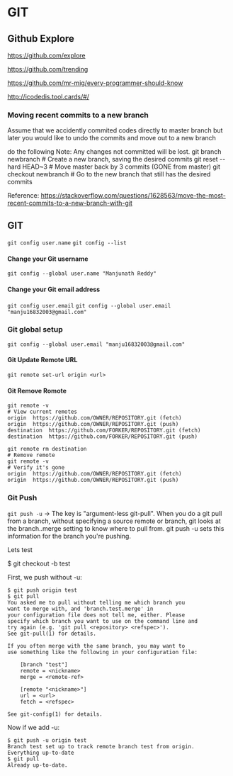 # GIT

## Github Explore

https://github.com/explore

https://github.com/trending

https://github.com/mr-mig/every-programmer-should-know

http://icodedis.tool.cards/#/

### Moving recent commits to a new branch
Assume that we accidently commited codes directly to master branch but later you would like to undo the commits and move out to a new branch

do the following
Note: Any changes not committed will be lost.
git branch newbranch      # Create a new branch, saving the desired commits
git reset --hard HEAD~3   # Move master back by 3 commits (GONE from master)
git checkout newbranch    # Go to the new branch that still has the desired commits

Reference: https://stackoverflow.com/questions/1628563/move-the-most-recent-commits-to-a-new-branch-with-git

## GIT

`git config user.name`
`git config --list`

#### Change your Git username
`git config --global user.name "Manjunath Reddy"` 

#### Change your Git email address
`git config user.email`
`git config --global user.email "manju16832003@gmail.com"`


### Git global setup

```git config --global user.name "Manjunath Reddy"
git config --global user.email "manju16832003@gmail.com"
```

#### Git Update Remote URL

`git remote set-url origin <url>`

#### Git Remove Romote

```
git remote -v
# View current remotes
origin  https://github.com/OWNER/REPOSITORY.git (fetch)
origin  https://github.com/OWNER/REPOSITORY.git (push)
destination  https://github.com/FORKER/REPOSITORY.git (fetch)
destination  https://github.com/FORKER/REPOSITORY.git (push)

git remote rm destination
# Remove remote
git remote -v
# Verify it's gone
origin  https://github.com/OWNER/REPOSITORY.git (fetch)
origin  https://github.com/OWNER/REPOSITORY.git (push)
```

### Git Push

`git push -u` -> The key is "argument-less git-pull". When you do a git pull from a branch, without specifying a source remote or branch, git looks at the branch.<name>.merge setting to know where to pull from. git push -u sets this information for the branch you're pushing.

Lets test

$ git checkout -b test

First, we push without -u:

```
$ git push origin test
$ git pull
You asked me to pull without telling me which branch you
want to merge with, and 'branch.test.merge' in
your configuration file does not tell me, either. Please
specify which branch you want to use on the command line and
try again (e.g. 'git pull <repository> <refspec>').
See git-pull(1) for details.

If you often merge with the same branch, you may want to
use something like the following in your configuration file:

    [branch "test"]
    remote = <nickname>
    merge = <remote-ref>

    [remote "<nickname>"]
    url = <url>
    fetch = <refspec>

See git-config(1) for details.
```

Now if we add -u:

```
$ git push -u origin test
Branch test set up to track remote branch test from origin.
Everything up-to-date
$ git pull
Already up-to-date.
```



